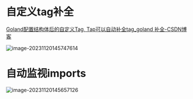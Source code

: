 # 自定义tag补全

[Goland配置结构体后的自定义Tag, Tap可以自动补全tag_goland 补全-CSDN博客](https://blog.csdn.net/Moniicoo/article/details/128965476)

![image-20231120145747614](https://s2.loli.net/2023/11/20/qVyDOBHonMeKPZY.png)

# 自动监视imports

![image-20231120145657126](https://s2.loli.net/2023/11/20/W2gO3ifnSUklar8.png)